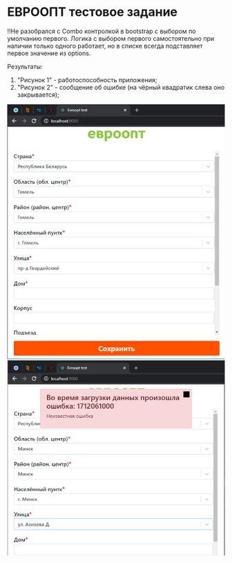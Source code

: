 # ЕВРООПТ тестовое задание

!!Не разобрался с Combo контролкой в bootstrap с выбором по умолчанию первого. Логика с выбором первого самостоятельно при наличии только одного работает, но в списке всегда подставляет первое значение из options.

Результаты:

1. "Рисунок 1" - работоспособность приложения;
1. "Рисунок 2" - сообщение об ошибке (на чёрный квадратик слева оно закрывается);

![alt text](screenshots/S1.PNG "Рисунок 1")
![alt text](screenshots/S2.PNG "Рисунок 2")
